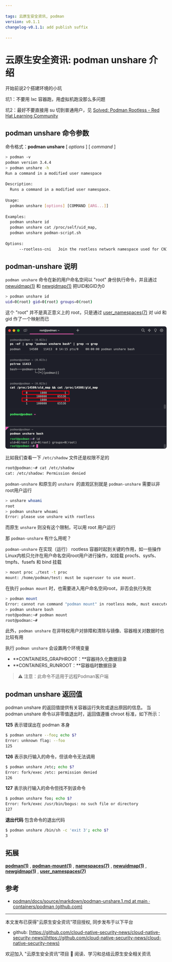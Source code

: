 ```yaml
---

tags: 云原生安全资讯, podman
version: v0.1.1
changelog-v0.1.1: add publish suffix

---
```


# 云原生安全资讯: podman unshare 介绍

开始前说2个搭建环境的小坑

坑1：不要用 lxc 容器跑，用虚拟机跑没那么多问题

坑2：最好不要直接用 su 切到普通用户，见 [Solved: Podman Rootless - Red Hat Learning Community](https://learn.redhat.com/t5/Containers-DevOps-OpenShift/Podman-Rootless/td-p/31095)

## podman unshare 命令参数

命令格式：**podman unshare** [ *options* ] [ *command* ]

```bash
> podman -v
podman version 3.4.4
> podman unshare -h
Run a command in a modified user namespace

Description:
  Runs a command in a modified user namespace.

Usage:
  podman unshare [options] [COMMAND [ARG...]]

Examples:
  podman unshare id
  podman unshare cat /proc/self/uid_map,
  podman unshare podman-script.sh

Options:
      --rootless-cni   Join the rootless network namespace used for CNI networking

```

## podman-unshare 说明

`podman unshare` 命令在新的用户命名空间以 "root" 身份执行命令，并且通过 [newuidmap(1)](https://man7.org/linux/man-pages/man1/newuidmap.1.html) 和 [newgidmap(1)](https://man7.org/linux/man-pages/man1/newgidmap.1.html) 把UID和GID为0

```bash
> podman unshare id
uid=0(root) gid=0(root) groups=0(root)
```

这个 "root" 并不是真正意义上的 root，只是通过 [user_namespaces(7)](https://man7.org/linux/man-pages/man7/user_namespaces.7.html) 对 uid 和 gid 作了一个映射而已

![1698934838010](image/2023-11-02/1698934838010.png)

比如我们查看一下 `/etc/shadow` 文件还是权限不足的

```bash
root@podman:~# cat /etc/shadow
cat: /etc/shadow: Permission denied
```

`podman-unshare` 和原生的 `unshare `的直观区别就是 `podman-unshare` 需要以非root用户运行

```bash
> unshare whoami
root
> podman unshare whoami
Error: please use unshare with rootless
```

而原生 `unshare` 则没有这个限制，可以用 root 用户运行

那 `podman-unshare` 有什么用呢？

`podman-unshare` 在实现（运行） rootless 容器时起到关键的作用，如一些操作Linux内核只允许在用户命名空间root用户进行操作，如挂载 procfs、sysfs、tmpfs、fusefs 和 bind 挂载

```bash
> mount proc ./test -t proc
mount: /home/podman/test: must be superuser to use mount.
```

在执行 `podman mount` 时，也需要进入用户命名空间root，非否会执行失败

```bash
> podman mount
Error: cannot run command "podman mount" in rootless mode, must execute `podman unshare` first
> podman unshare bash
root@podman:~# podman mount
root@podman:~#
```

此外，`podman unshare` 在非特权用户对排障和清除与镜像、容器相关对数据时也比较有用

执行 `podman unshare` 会设置两个环境变量

* **CONTAINERS_GRAPHROOT：**容器持久化数据目录
* **CONTAINERS_RUNROOT：**容器临时数据目录

> ⚠️ 注意：此命令不适用于远程Podman客户端

## podman unshare 返回值

podman unshare 的返回值提供有关容器运行失败或退出原因的信息。 当 podman unshare 命令以非零值退出时，返回值遵循 chroot 标准，如下所示：

**125** 表示错误出在 podman 本身

```bash
$ podman unshare --foo; echo $?
Error: unknown flag: --foo
125
```

**126** 表示执行输入的命令，但该命令无法调用

```bash
$ podman unshare /etc; echo $?
Error: fork/exec /etc: permission denied
126
```

**127** 表示执行输入的命令但找不到该命令

```bash
$ podman unshare foo; echo $?
Error: fork/exec /usr/bin/bogus: no such file or directory
127
```

**退出代码** 包含命令的退出代码

```bash
$ podman unshare /bin/sh -c 'exit 3'; echo $?
3
```

## 拓展

**[podman(1)](https://github.com/containers/podman/blob/main/docs/source/markdown/podman.1.md)** ,  **[podman-mount(1)](https://github.com/containers/podman/blob/main/docs/source/markdown/podman-mount.1.md)** ,  **[namespaces(7)](https://man7.org/linux/man-pages/man7/namespaces.7.html)** ,  **[newuidmap(1)](https://man7.org/linux/man-pages/man1/newuidmap.1.html)** ,  **[newgidmap(1)](https://man7.org/linux/man-pages/man1/newgidmap.1.html)** , **[user_namespaces(7)](https://man7.org/linux/man-pages/man7/user_namespaces.7.html)**

## 参考

+ [podman/docs/source/markdown/podman-unshare.1.md at main · containers/podman (github.com)](https://github.com/containers/podman/blob/main/docs/source/markdown/podman-unshare.1.md)

----

本文发布已获得"云原生安全资讯"项目授权, 同步发布于以下平台

* github: [https://github.com/cloud-native-security-news/cloud-native-security-news](https://github.com/cloud-native-security-news/cloud-native-security-news)

欢迎加入 "云原生安全资讯"项目 👏 阅读、学习和总结云原生安全相关资讯
